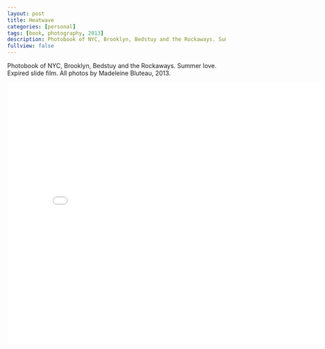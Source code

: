 ```yaml
---
layout: post
title: Heatwave
categories: [personal]
tags: [book, photography, 2013]
description: Photobook of NYC, Brooklyn, Bedstuy and the Rockaways. Summer love. Expired slide film. All photos by Madeleine Bluteau, 2013.
fullview: false
---
```


Photobook of NYC, Brooklyn, Bedstuy and the Rockaways. Summer love. Expired slide film. All photos by Madeleine Bluteau, 2013.

<iframe class="scribd_iframe_embed" src="//www.scribd.com/embeds/236853850/content?start_page=1&view_mode=book&access_key=key-heaqM2jAeESAOJZsK8ij&show_recommendations=false" data-auto-height="false" data-aspect-ratio="0.8237442922374429" scrolling="no" id="doc_11347" width="810" height="600" frameborder="0"></iframe>
